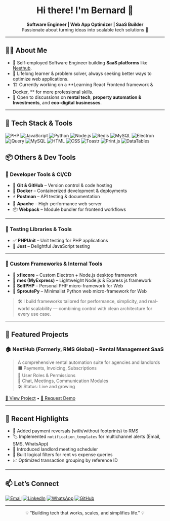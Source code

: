 <h1 align="center">Hi there! I'm Bernard 👋</h1>

<p align="center">
  <b>Software Engineer | Web App Optimizer | SaaS Builder</b><br>
  Passionate about turning ideas into scalable tech solutions 🚀
</p>

---

## 👨‍💻 About Me

- 💼 Self-employed Software Engineer building **SaaS platforms** like [Nesthub](https://nesthub.daphascomp.com).
- 🌱 Lifelong learner & problem solver, always seeking better ways to optimize web applications.
- 🏗️ Currently working on a **Learning React Frontend framework & Docker, ** for more professional skills.
- 💬 Open to discussions on **rental tech**, **property automation & Investments**, and **eco-digital businesses**.

---

## 🔧 Tech Stack & Tools

![PHP](https://img.shields.io/badge/PHP-777BB4?style=for-the-badge&logo=php&logoColor=white)
![JavaScript](https://img.shields.io/badge/JavaScript-F7DF1E?style=for-the-badge&logo=javascript&logoColor=black)
![Python](https://img.shields.io/badge/Python-3776AB?style=for-the-badge&logo=python&logoColor=white)
![Node.js](https://img.shields.io/badge/Node.js-339933?style=for-the-badge&logo=node.js&logoColor=white)
![Redis](https://img.shields.io/badge/Redis-DC382D?style=for-the-badge&logo=redis&logoColor=white)
![MySQL](https://img.shields.io/badge/MySQL-4479A1?style=for-the-badge&logo=mysql&logoColor=white)
![Electron](https://img.shields.io/badge/Electron-47848F?style=for-the-badge&logo=electron&logoColor=white)
![jQuery](https://img.shields.io/badge/jQuery-0769AD?style=for-the-badge&logo=jquery&logoColor=white)
![MySQL](https://img.shields.io/badge/MySQL-005E87?style=for-the-badge&logo=mysql&logoColor=white)
![HTML](https://img.shields.io/badge/HTML5-E34F26?style=for-the-badge&logo=html5&logoColor=white)
![CSS](https://img.shields.io/badge/CSS3-1572B6?style=for-the-badge&logo=css3&logoColor=white) 
![Toastr](https://img.shields.io/badge/Toastr-1E9A5A?style=for-the-badge&logo=toastr&logoColor=white)
![Print.js](https://img.shields.io/badge/Print.js-6A4E1F?style=for-the-badge&logo=print.js&logoColor=white)
![DataTables](https://img.shields.io/badge/DataTables-336791?style=for-the-badge&logo=datatables&logoColor=white)

## 📦 Others & Dev Tools

### 🧰 Developer Tools & CI/CD  
- 🐙 **Git & GitHub** – Version control & code hosting  
- 🐳 **Docker** – Containerized development & deployments  
- ⚡ **Postman** – API testing & documentation  
- 🔧 **Apache** – High-performance web server 
- 📦 **Webpack** – Module bundler for frontend workflows

---

### 🧪 Testing Libraries & Tools  
- ✅ **PHPUnit** – Unit testing for PHP applications   
- 🔬 **Jest** – Delightful JavaScript testing  

---

### 🧬 Custom Frameworks & Internal Tools  
- 🧠 **xfixcore** – Custom Electron + Node.js desktop framework  
- 🚀 **mex (MyExpress)** – Lightweight Node.js & Express js framework  
- 🐘 **SelfPHP** – Personal PHP micro-framework for Web
- 🐍 **SproutePy** – Minimalist Python web micro-framework for Web

> 🛠️ I build frameworks tailored for performance, simplicity, and real-world scalability — combining control with clean architecture for every use case.

---

## 📌 Featured Projects

### 🏠 NestHub (Formerly, RMS Global) – Rental Management SaaS  
> A comprehensive rental automation suite for agencies and landlords  
> ⬛ Payments, Invoicing, Subscriptions  
> 🔐 User Roles & Permissions  
> 🧩 Chat, Meetings, Communication Modules  
> 🛠️ Status: Live and growing  

[🔗 View Project](https://nesthub.daphascomp.com) • [💬 Request Demo](https://nesthub.daphascomp.com/contact-us)

---

## 🧠 Recent Highlights

- 🔄 Added payment reversals (with/without footprints) to RMS
- 🏷️ Implemented `notification_templates` for multichannel alerts (Email, SMS, WhatsApp)
- 📅 Introduced landlord meeting scheduler
- 🔎 Built logical filters for rent vs expense queries
- 📈 Optimized transaction grouping by reference ID

---

## 📫 Let’s Connect

[![Email](https://img.shields.io/badge/-Email-black?style=flat-square&logo=gmail&logoColor=white)](mailto:gicehajunior76@gmail.com)
[![LinkedIn](https://img.shields.io/badge/-LinkedIn-0072b1?style=flat-square&logo=linkedin&logoColor=white)](https://www.linkedin.com/in/bernard-kung-u-081364199)
[![WhatsApp](https://img.shields.io/badge/-WhatsApp-25D366?style=flat-square&logo=whatsapp&logoColor=white)](https://wa.me/17163036473)
[![GitHub](https://img.shields.io/github/followers/yourusername?label=Follow&style=social)](https://github.com/Gicehajunior)

---

<p align="center">
  💡 "Building tech that works, scales, and simplifies life." 💡
</p>

